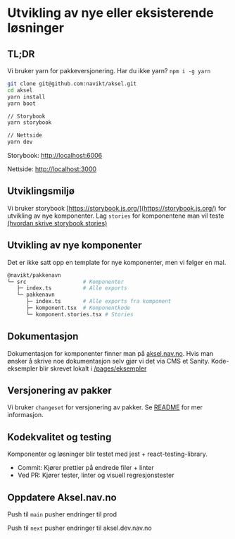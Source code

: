 # Utvikling av nye eller eksisterende løsninger

## TL;DR

Vi bruker yarn for pakkeversjonering. Har du ikke yarn? `npm i -g yarn`

```sh
git clone git@github.com:navikt/aksel.git
cd aksel
yarn install
yarn boot

// Storybook
yarn storybook

// Nettside
yarn dev
```

Storybook: [http://localhost:6006](http://localhost:6006)

Nettside: [http://localhost:3000](http://localhost:3000)

## Utviklingsmiljø

Vi bruker storybook [https://storybook.js.org/](https://storybook.js.org/) for utvikling av nye komponenter.
Lag `stories` for komponentene man vil teste [(hvordan skrive storybook stories)](https://storybook.js.org/docs/react/writing-stories/introduction)

## Utvikling av nye komponenter

Det er ikke satt opp en template for nye komponenter, men vi følger en mal.

```sh
@navikt/pakkenavn
└─ src                  # Komponenter
   ├─ index.ts          # Alle exports
   └─ pakkenavn
      ├─ index.ts       # Alle exports fra komponent
      ├─ komponent.tsx  # Komponentkode
      └─ komponent.stories.tsx # Stories
```

## Dokumentasjon

Dokumentasjon for komponenter finner man på [aksel.nav.no](https://aksel.nav.no/). Hvis man ønsker å skrive noe dokumentasjon selv gjør vi det via CMS et Sanity. Kode-eksempler blir skrevet lokalt i [/pages/eksempler](https://github.com/navikt/aksel/tree/main/aksel.nav.no/website/pages/eksempler)

## Versjonering av pakker

Vi bruker `changeset` for versjonering av pakker. Se [README](https://github.com/navikt/aksel/blob/main/.changeset/README.md) for mer informasjon.

## Kodekvalitet og testing

Komponenter og løsninger blir testet med jest + react-testing-library.

- Commit: Kjører prettier på endrede filer + linter
- Ved PR: Kjører tester, linter og visuell regresjonstester

## Oppdatere Aksel.nav.no

Push til `main` pusher endringer til prod

Push til `next` pusher endringer til aksel.dev.nav.no
